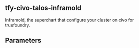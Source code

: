 ## tfy-civo-talos-inframold
Inframold, the superchart that configure your cluster on civo for truefoundry.

## Parameters
